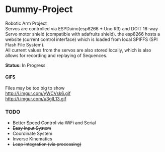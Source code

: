 # Dummy-Project

Robotic Arm Project  
Servos are controlled via ESPDuino(esp8266 + Uno R3) and DOIT 16-way Servo motor shield (compatible with adafruits shield).
the esp8266 hosts a website (current control interface) which is loaded from local SPIFFS (SPI Flash File System).  
All current values from the servos are also stored locally, which is also allows for recording and replaying of Sequences.

**Status:** In Progress

#### GIFS
Files may be too big to show  
http://i.imgur.com/yWCVsk6.gif  
http://i.imgur.com/u3gIL13.gif


### TODO
- ~~Better Speed Control via WiFi and Serial~~
- ~~Easy Input System~~
- Coordinate System
- Inverse Kinematics
- ~~Leap Integration (via processing)~~
